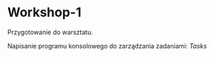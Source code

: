 # Workshop-1
Przygotowanie do warsztatu.

Napisanie programu konsolowego do zarządzania zadaniami: _Tasks_
